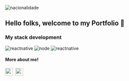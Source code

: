 ![nacionalidade](https://github.com/ProgramadorLeandroSantos/ProgramadorLeandroSantos/blob/master/Brazil.gif)
 ## Hello folks, welcome to my Portfolio 👋
 
 
 ### My stack development
 
 ![reactnative](https://github.com/ProgramadorLeandroSantos/ProgramadorLeandroSantos/blob/master/imgreactnative.png)  ![node](https://github.com/ProgramadorLeandroSantos/ProgramadorLeandroSantos/blob/master/imgnode.png)  ![reactnative](https://github.com/ProgramadorLeandroSantos/ProgramadorLeandroSantos/blob/master/imgreact.png)
 
 #### More about me!
 <a href="https://www.instagram.com/DevLeandroSantos/"><img src="https://img.shields.io/badge/instagram-%23E4405F.svg?&style=for-the-badge&logo=instagram&logoColor=white" height=25></a>  <a href="https://www.linkedin.com/in/leandro-santos-a23064192/"><img src="https://img.shields.io/badge/linkedin-%230077B5.svg?&style=for-the-badge&logo=linkedin&logoColor=white" height=25></a><br/>
 
